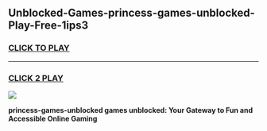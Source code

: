 
## Unblocked-Games-princess-games-unblocked-Play-Free-1ips3
<h3>
<a href="https://premium76.site?title=princess-games-unblocked&ref=15A">CLICK TO PLAY</a></h3>
<hr>

<h3>
<a href="https://premium76.site?title=princess-games-unblocked&ref=15A">CLICK 2 PLAY</a>
  
</h3>

<a href="https://premium76.site?title=princess-games-unblocked&ref=15A"><img src="https://clearcache.store/games.png"></a>


**princess-games-unblocked games unblocked: Your Gateway to Fun and Accessible Online Gaming**
